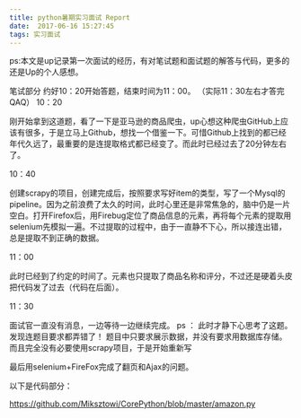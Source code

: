```yaml
---
title: python暑期实习面试 Report
date:  2017-06-16 15:27:45
tags: 实习面试
---
```



ps:本文是up记录第一次面试的经历，有对笔试题和面试题的解答与代码，更多的还是Up的个人感想。


笔试部分
约好10：20开始答题，结束时间为11：00。
（实际11：30左右才答完QAQ）
10：20


刚开始拿到这道题，看了一下是亚马逊的商品爬虫，up心想这种爬虫GitHub上应该有很多，于是立马上Github，想找一个借鉴一下。可惜Github上找到的都已经年代久远了，最重要的是连提取格式都已经变了。而此时已经过去了20分钟左右了。


10：40


创建scrapy的项目，创建完成后，按照要求写好item的类型，写了一个Mysql的pipeline。因为之前浪费了太久的时间，此时心里还是非常焦急的，脑中仍是一片空白。打开Firefox后，用Firebug定位了商品信息的元素，再将每个元素的提取用selenium先模拟一遍。不过提取的过程中，由于一直静不下心，所以接连出错，总是提取不到正确的数据。


11：00


此时已经到了约定的时间了。元素也只提取了商品名称和评分，不过还是硬着头皮把代码发了过去（代码在后面）。


11：30


面试官一直没有消息，一边等待一边继续完成。
ps
：
此时才静下心思考了这题。发现连题目要求都弄错了！ 题目中只要求展示数据，并没有要求用数据库存储。而且完全没有必要使用scrapy项目，于是开始重新写


最后用selenium+FireFox完成了翻页和Ajax的问题。


以下是代码部分：


https://github.com/Miksztowi/CorePython/blob/master/amazon.py

